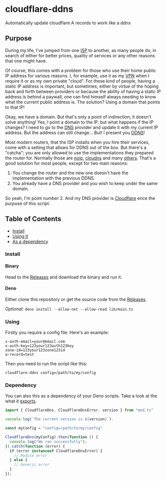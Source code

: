 # cloudflare-ddns

Automatically update cloudflare A records to work like a ddns

## Purpose

During my life, I've jumped from one
[ISP](https://en.wikipedia.org/wiki/Internet_service_provider) to another, as
many people do, in search of either for better prices, quality of services or
any other reasons that one might have.

Of course, this comes with a problem for those who use their home public IP
address for various reasons. I, for example, use it as my
[VPN](https://en.wikipedia.org/wiki/Virtual_private_network) when I require it
or as my own private "cloud". For these kind of people, having a static IP
address is important, but sometimes, either by virtue of the hoping back and
forth between providers or because the ability of having a static IP address is
behind a paywall, one can find himself always needing to know what the current
public address is. The solution? Using a domain that points to that IP!

Okay, we have a domain. But that's only a point of indirection; it doesn't solve
anything! Yes, I point a domain to the IP, but what happens if the IP changes? I
need to go to the [DNS](https://en.wikipedia.org/wiki/Domain_Name_System)
provider and update it with my current IP address. But the address can still
change... But! I present you [DDNS](https://en.wikipedia.org/wiki/Dynamic_DNS)!

Most modern routers, that the ISP installs when you hire their services, come
with a setting that allows for DDNS out of the box. But there's a "catcha"; you
are only allowed to use the implementations they prepared the router for.
Normally those are [noip](https://www.noip.com/),
[cloudns](https://www.cloudns.net/) and many [others](https://is.gd/xcO7Kx).
That's a good solution for most people, except for two main reasons:

1. You change the router and the new one doesn't have the implementation with
   the previous DDNS.
2. You already have a DNS provider and you wish to keep under the same domain.

So yeah, I'm point number 2. And my DNS provider is
[Cloudflare](https://www.cloudflare.com/) ence the purpose of this script.

## Table of Contents

- [Install](#install)
- [Using It](#using)
- [As a dependency](#dependency)

### Install

#### Binary

Head to the [Releases](https://github.com/Guergeiro/cloudflare-ddns/releases)
and download the binary and run it.

#### Deno

Either clone this repository or get the source code from the
[Releases](https://github.com/Guergeiro/cloudflare-ddns/releases).

_Optional:_ `deno install --allow-net --allow-read lib/main.ts`

### Using

Firstly you require a config file. Here's an example:

```
x-auth-email=your@email.com
x-auth-key=123your123auth123key
zone-id=123your123zone123id
a-record=test
```

Then you need to run the script like this:

```
cloudflare-ddns config=/path/to/my/config
```

### Dependency

You can also this as a dependency of your Deno scripts. Take a look at the what
it [exports](./mod.ts).

```ts
import { CloudflareDns, CloudflareDnsError, version } from "mod.ts"

console.log(`The current version is ${version}`).

const myConfig = "config=/path/to/my/config"

CloudflareDns(myConfig).then(function () {
  console.log("We ran successfully");
}).catch(function (error) {
  if (error instanceof CloudflareDnsError) {
    // Module error
  } else {
    // Generic error
  }
});
```
